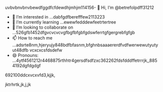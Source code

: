uvbvbnvbnvbewdfggdfcfdewdhjmhjm114156- 👋 Hi, I’m @betrefolpdff31212
- 👀 I’m interested in ...dabfgdfberefffew2113223
- 🌱 I’m currently learning ...ewewfedddewfeetrtertree
- 💞️ I’m looking to collaborate on ...526gfb1452dfgvcvcvcvgfbgfbfgbfgdswferrtgfgergrebfgfgb
- 📫 How to reach me ...adsrte8nm,hjeryujy848bdfbfasnm,bfghnbsaaaererdfvdfwerwewutyutyut48dfb vcxcxcsfdsdefw
- 😄 Pronouns: ...4ytf4561212r4468875rthhtr4gersdfsdfzxc362262fdsfdddffetrrrjk,,8854192dgfdgdgf
<!---5454sdf7887rgr6338588egrerfdassaddcdscvxxc
betrefolp/betrefolp is a ✨ special ✨ repository because itfghs `README.md` (this file) appsdccxzcxears on qweqweyourhfmmmGitHub profile.2ghjmngrefffbnnervdsvhngdszxczxc
You can click the Preview link to take a look atwre your2363xcvsevbnewwegtrhrthtrhgfgewffefewhtgffhggff
changes.225959441413333yeer
--->692100ddcxvcxvfd3,kjjk,
jktrhrtk,jk,j,jk
